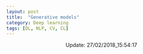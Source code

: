 ```yaml
---
layout: post
title:  "Generative models"
category: Deep learning
tags: [DL, NLP, CV, CL]
---
```





<center> Update: 27/02/2018_15:54:17</center>

  	
